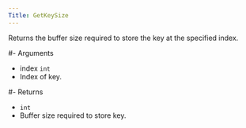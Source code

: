 ```yaml
---
Title: GetKeySize
---
```


Returns the buffer size required to store the key at the specified index.

#- Arguments
- index `int`
- Index of key.

#- Returns
- `int`
- Buffer size required to store key.
